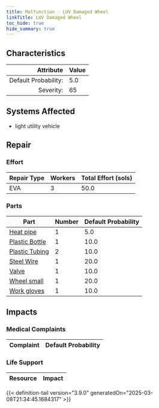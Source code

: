 ```yaml
---
title: Malfunction - LUV Damaged Wheel
linkTitle: LUV Damaged Wheel
toc_hide: true
hide_summary: true
---
```

<!-- This is generated by the MarsSim HelpGenertor, do not edit. -->

## Characteristics

| Attribute      | Value |
|--------:|:------|
|Default Probability:|5.0|
|Severity:|65|

## Systems Affected 
- light utility vehicle

## Repair

### Effort
|Repair Type|Workers|Total Effort (sols)|
|---|---|---|
|EVA|3|50.0|

### Parts
|Part|Number|Default Probability|
|---|---|---|
|[Heat pipe](/docs/definitions/part/heat-pipe)|1|5.0|
|[Plastic Bottle](/docs/definitions/part/plastic-bottle)|1|10.0|
|[Plastic Tubing](/docs/definitions/part/plastic-tubing)|2|10.0|
|[Steel Wire](/docs/definitions/part/steel-wire)|1|20.0|
|[Valve](/docs/definitions/part/valve)|1|10.0|
|[Wheel small](/docs/definitions/part/wheel-small)|1|20.0|
|[Work gloves](/docs/definitions/part/work-gloves)|1|10.0|

## Impacts

### Medical Complaints
|Complaint|Default Probability|
|---|---|

### Life Support
|Resource|Impact|
|---|---|


{{< definition-tail version="3.9.0" generatedOn="2025-03-08T21:34:45.1684317" >}}

